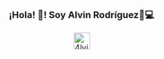 <p align="center" width="300">
   
   <h3 align="center">¡Hola! 👋! Soy Alvin Rodríguez👨💻</h3>
</p>


<p align="center">
   
  


  </a>
  <a href="https://instagram.com/4lvin" target="black">
    <img align="center" src="https://cdn.jsdelivr.net/npm/simple-icons@3.0.1/icons/instagram.svg" alt="4lvin" height="30px" width="29px" />
  </a>

